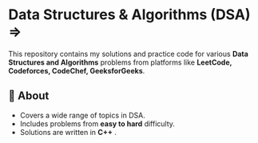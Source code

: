 #  Data Structures & Algorithms (DSA) => 

This repository contains my solutions and practice code for various **Data Structures and Algorithms** problems from platforms like **LeetCode, Codeforces, CodeChef, GeeksforGeeks**.

## 📌 About
- Covers a wide range of topics in DSA.
- Includes problems from **easy to hard** difficulty.
- Solutions are written in **C++** .
